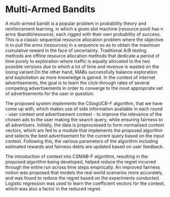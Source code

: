 # Multi-Armed Bandits

A multi-armed bandit is a popular problem in probability theory and reinforcement learning,
in which a given slot machine (resource pool) has n arms (bandit/resource), each rigged
with their own probability of success. This is a classic sequential resource allocation problem
where the objective is to pull the arms (resources) in a sequence so as to obtain the
maximum cumulative reward in the face of uncertainty. Traditional A/B testing methods
are offline resource allocation methods that dedicate a period of time purely to exploration
where traffic is equally allocated to the two possible versions due to which a lot of time
and revenue is wasted on the losing variant.On the other hand, MABs successfully balance
exploration and exploitation as more knowledge is gained. In the context of internet advertisements,
the goal is to learn the click-through rates of several competing advertisements
in order to converge to the most appropriate set of advertisements for the user in question.

The proposed system implements the CSlogUCB-F algorithm, that we have come up with,
which makes use of side information available in each round - user context and advertisement
context - to improve the relevance of the chosen ads to the user making the search
query, while ensuring fairness to all advertisers. Initially, the data is preprocessed to form
normalised context vectors, which are fed to a module that implements the proposed algorithm
and selects the best advertisement for the current query based on the input context.
Following this, the various parameters of the algorithm including estimated rewards and
fairness debts are updated based on user feedback.

The introduction of context into CSMAB-F algorithm, resulting in the proposed algorithm
being developed, helped reduce the regret incurred through the entire run across time steps
empirically. An improved fairness notion was proposed that models the real world scenarios
more accurately, and was found to reduce the regret based on the experiments conducted.
Logistic regression was used to learn the coefficient vectors for the context, which was also
a factor in the reduced regret.
